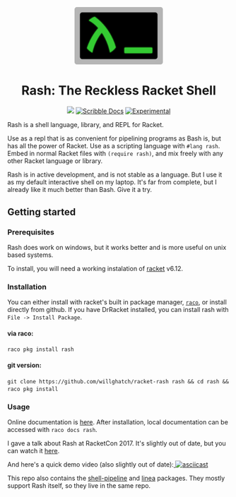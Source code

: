 <p align="center"><img src="./img/rash-logo.svg" width="200"></p>
<h1 align="center">Rash: The Reckless Racket Shell</h1>

<p align="center">
<a href="https://travis-ci.org/willghatch/racket-rash"><img src="https://travis-ci.org/willghatch/racket-rash.svg?branch=master"></a>
<a href="http://docs.racket-lang.org/rash@rash/index.html"><img src="https://img.shields.io/badge/Docs-Scribble-blue.svg" alt="Scribble Docs"></a>
<a href="https://docs.racket-lang.org/rash/index.html#%28part._.Stability%29"><img src="https://img.shields.io/badge/Stability-experimental-orange.svg" alt="Experimental"></a>
</p>


Rash is a shell language, library, and REPL for Racket.

Use as a repl that is as convenient for pipelining programs as Bash is, but has all the power of Racket.  Use as a scripting language with `#lang rash`.  Embed in normal Racket files with `(require rash)`, and mix freely with any other Racket language or library.

Rash is in active development, and is not stable as a language.  But I use it as my default interactive shell on my laptop.  It's far from complete, but I already like it much better than Bash.  Give it a try.


## Getting started

### Prerequisites

Rash does work on windows, but it works better and is more useful on unix based systems.

To install, you will need a working instalation of [racket](https://download.racket-lang.org/) v6.12.

### Installation
You can either install with racket's built in package manager, [`raco`](https://docs.racket-lang.org/raco/), or install directly from github.  If you have DrRacket installed, you can install rash with `File -> Install Package`.
#### via raco:
`raco pkg install rash`

#### git version:
`git clone https://github.com/willghatch/racket-rash rash && cd rash && raco pkg install`


### Usage

Online documentation is [here](http://docs.racket-lang.org/rash@rash/index.html).  After installation, local documentation can be accessed with `raco docs rash`.

I gave a talk about Rash at RacketCon 2017.  It's slightly out of date, but you can watch it  [here](https://www.youtube.com/watch?v=yXcwK3XNU3Y&index=13&list=PLXr4KViVC0qIgkwFFzM-0we_aoOfAl16Y).

And here's a quick demo video (also slightly out of date):[
![asciicast](https://asciinema.org/a/sHiBRIlSM9wHDetDhsVjrCaZi.png)](https://asciinema.org/a/sHiBRIlSM9wHDetDhsVjrCaZi)

This repo also contains the [shell-pipeline](https://docs.racket-lang.org/shell-pipeline/index.html) and [linea](http://docs.racket-lang.org/linea/index.html) packages.  They mostly support Rash itself, so they live in the same repo.
